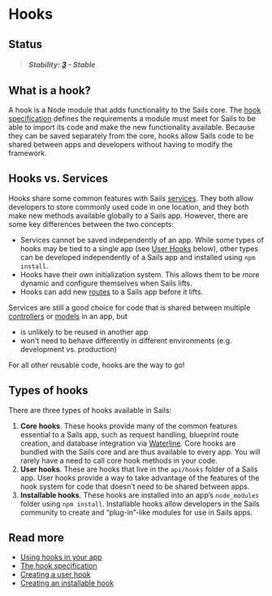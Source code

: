 # Hooks

## Status

> ##### Stability: [3](http://nodejs.org/api/documentation.html#documentation_stability_index) - Stable

## What is a hook?

A hook is a Node module that adds functionality to the Sails core.  The [hook specification]((#/documentation/concepts/extending-sails/Hooks/hookspec.html)) defines the requirements a module must meet for Sails to be able to import its code and make the new functionality available.  Because they can be saved separately from the core, hooks allow Sails code to be shared between apps and developers without having to modify the framework.

## Hooks vs. Services

Hooks share some common features with Sails [services](#/documentation/concepts/Services).  They both allow developers to store commonly used code in one location, and they both make new methods available globally to a Sails app.  However, there are some key differences between the two concepts:

* Services cannot be saved independently of an app.  While some types of hooks may be tied to a single app (see [User Hooks](#user-hooks) below), other types can be developed independently of a Sails app and installed using `npm install`.
* Hooks have their own initialization system.  This allows them to be more dynamic and configure themselves when Sails lifts.
* Hooks can add new [routes](#/documentation/concepts/Routes) to a Sails app before it lifts.

Services are still a good choice for code that is shared between multiple [controllers](#/documentation/concepts/Controllers) or [models](http://sailsjs.org/#/documentation/concepts/ORM) in an app, but
* is unlikely to be reused in another app 
* won't need to behave differently in different environments (e.g. development vs. production)

For all other reusable code, hooks are the way to go!

## Types of hooks

There are three types of hooks available in Sails:

1. **Core hooks**.  These hooks provide many of the common features essential to a Sails app, such as request handling, blueprint route creation, and database integration via [Waterline](http://sailsjs.org/#/documentation/concepts/ORM).  Core hooks are bundled with the Sails core and are thus available to every app.  You will rarely have a need to call core hook methods in your code.
2. **User hooks**.  These are hooks that live in the `api/hooks` folder of a Sails app.  User hooks provide a way to take advantage of the features of the hook system for code that doesn&rsquo;t need to be shared between apps.
3. **Installable hooks**.  These hooks are installed into an app&rsquo;s `node_modules` folder using `npm install`.  Installable hooks allow developers in the Sails community to create and  &ldquo;plug-in&rdquo;-like modules for use in Sails apps.

## Read more
* [Using hooks in your app](#/documentation/concepts/extending-sails/Hooks/usinghooks.html)
* [The hook specification](#/documentation/concepts/extending-sails/Hooks/hookspec.html)
* [Creating a user hook](#/documentation/concepts/extending-sails/Hooks/userhooks.html)
* [Creating an installable hook](#/documentation/concepts/extending-sails/Hooks/installablehooks.html)


<docmeta name="uniqueID" value="Hooks74998">
<docmeta name="displayName" value="Hooks">
<docmeta name="stabilityIndex" value="2">

